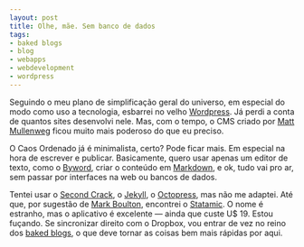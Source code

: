 ```yaml
---
layout: post
title: Olhe, mãe. Sem banco de dados
tags:
- baked blogs
- blog
- webapps
- webdevelopment
- wordpress
---
```


Seguindo o meu plano de simplificação geral do universo, em especial do modo como uso a tecnologia, esbarrei no velho [Wordpress](http://wordpress.org). Já perdi a conta de quantos sites desenvolvi nele. Mas, com o tempo, o CMS criado por [Matt Mullenweg](http://ma.tt) ficou muito mais poderoso do que eu preciso.

O Caos Ordenado já é minimalista, certo? Pode ficar mais. Em especial na hora de escrever e publicar. Basicamente, quero usar apenas um editor de texto, como o [Byword](http://bywordapp.com), criar o conteúdo em [Markdown](http://daringfireball.net/projects/markdown/), e ok, tudo vai pro ar, sem passar por interfaces na web ou bancos de dados.

Tentei usar o [Second Crack](https://github.com/marcoarment/secondcrack), o [Jekyll](https://github.com/mojombo/jekyll), o [Octopress](http://octopress.org), mas não me adaptei. Até que, por sugestão de [Mark Boulton](http://www.markboulton.co.uk), encontrei o [Statamic](http://statamic.com). O nome é estranho, mas o aplicativo é excelente — ainda que custe U$ 19. Estou fuçando. Se sincronizar direito com o Dropbox, vou entrar de vez no reino dos [baked blogs](http://inessential.com/2011/03/16/a_plea_for_baked_weblogs), o que deve tornar as coisas bem mais rápidas por aqui.

